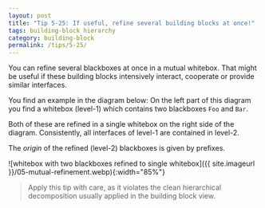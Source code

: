```yaml
---
layout: post
title: "Tip 5-25: If useful, refine several building blocks at once!"
tags: building-block hierarchy
category: building-block
permalink: /tips/5-25/
---
```


You can refine several blackboxes at once in a mutual whitebox. That
might be useful if these building blocks intensively interact,
cooperate or provide similar interfaces.

You find an example in the diagram below: On the left part of this diagram you find a whitebox (level-1) which contains two blackboxes
`Foo` and `Bar`.

Both of these are refined in a single whitebox on the right side
of the diagram. Consistently, all interfaces of level-1 are
contained in level-2.

The _origin_ of the refined (level-2) blackboxes is given
by prefixes.

![whitebox with two blackboxes refined to single whitebox]({{ site.imageurl }}/05-mutual-refinement.webp){:width="85%"}


>Apply this tip with care, as it violates the clean hierarchical
decomposition usually applied in the building block view.
